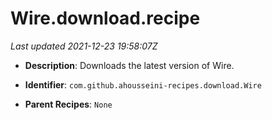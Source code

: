 # Wire.download.recipe

_Last updated 2021-12-23 19:58:07Z_

- **Description**: Downloads the latest version of Wire.

- **Identifier**: `com.github.ahousseini-recipes.download.Wire`

- **Parent Recipes**: `None`